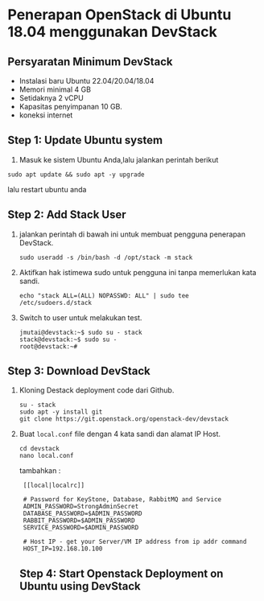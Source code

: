 # Penerapan OpenStack di Ubuntu 18.04 menggunakan DevStack

## Persyaratan Minimum DevStack
- Instalasi baru Ubuntu 22.04/20.04/18.04
- Memori minimal 4 GB
- Setidaknya 2 vCPU
- Kapasitas penyimpanan 10 GB.
- koneksi internet

## Step 1: Update Ubuntu system
1. Masuk ke sistem Ubuntu Anda,lalu jalankan perintah berikut
  ```
  sudo apt update && sudo apt -y upgrade
  ```
  lalu restart ubuntu anda
## Step 2: Add Stack User
1.  jalankan perintah di bawah ini untuk membuat pengguna penerapan DevStack.
    ```
    sudo useradd -s /bin/bash -d /opt/stack -m stack
    ```
    
2. Aktifkan hak istimewa sudo untuk pengguna ini tanpa memerlukan kata sandi.
   ```
   echo "stack ALL=(ALL) NOPASSWD: ALL" | sudo tee /etc/sudoers.d/stack
   ```
3. Switch to user untuk melakukan test.
   ```
   jmutai@devstack:~$ sudo su - stack
   stack@devstack:~$ sudo su -
   root@devstack:~#
   ```

## Step 3: Download DevStack
1. Kloning Destack deployment code dari Github.
   ```
   su - stack
   sudo apt -y install git
   git clone https://git.openstack.org/openstack-dev/devstack
   ```
2. Buat `local.conf` file dengan 4 kata sandi dan alamat IP Host.
   ```
   cd devstack
   nano local.conf
   ```
   tambahkan :
   ```
    [[local|localrc]]

    # Password for KeyStone, Database, RabbitMQ and Service
    ADMIN_PASSWORD=StrongAdminSecret
    DATABASE_PASSWORD=$ADMIN_PASSWORD
    RABBIT_PASSWORD=$ADMIN_PASSWORD
    SERVICE_PASSWORD=$ADMIN_PASSWORD

    # Host IP - get your Server/VM IP address from ip addr command
    HOST_IP=192.168.10.100
   ```

   ## Step 4: Start Openstack Deployment on Ubuntu using DevStack
   

